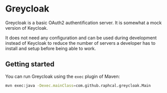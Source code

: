 # Greycloak

Greycloak is a basic OAuth2 authentification server. It is somewhat a mock
version of Keycloak.

It does not need any configuration and can be used during development instead of
Keycloak to reduce the number of servers a developer has to install and setup
before being able to work.

## Getting started
You can run Greycloak using the `exec` plugin of Maven:
~~~bash
mvn exec:java -Dexec.mainClass=com.github.raphcal.greycloak.Main
~~~
